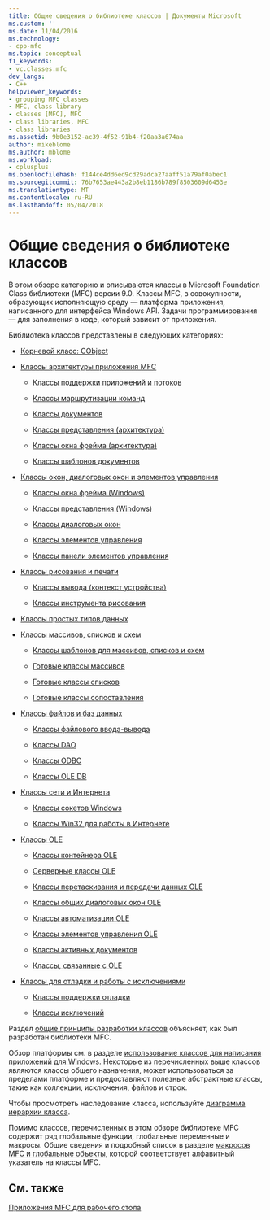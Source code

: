 ```yaml
---
title: Общие сведения о библиотеке классов | Документы Microsoft
ms.custom: ''
ms.date: 11/04/2016
ms.technology:
- cpp-mfc
ms.topic: conceptual
f1_keywords:
- vc.classes.mfc
dev_langs:
- C++
helpviewer_keywords:
- grouping MFC classes
- MFC, class library
- classes [MFC], MFC
- class libraries, MFC
- class libraries
ms.assetid: 9b0e3152-ac39-4f52-91b4-f20aa3a674aa
author: mikeblome
ms.author: mblome
ms.workload:
- cplusplus
ms.openlocfilehash: f144ce4dd6ed9cd29adca27aaff51a79af0abec1
ms.sourcegitcommit: 76b7653ae443a2b8eb1186b789f8503609d6453e
ms.translationtype: MT
ms.contentlocale: ru-RU
ms.lasthandoff: 05/04/2018
---
```

# <a name="class-library-overview"></a>Общие сведения о библиотеке классов
В этом обзоре категорию и описываются классы в Microsoft Foundation Class библиотеки (MFC) версии 9.0. Классы MFC, в совокупности, образующих исполняющую среду — платформа приложения, написанного для интерфейса Windows API. Задачи программирования — для заполнения в коде, который зависит от приложения.  
  
 Библиотека классов представлены в следующих категориях:  
  
-   [Корневой класс: CObject](../mfc/root-class-cobject.md)  
  
-   [Классы архитектуры приложения MFC](../mfc/mfc-application-architecture-classes.md)  
  
    -   [Классы поддержки приложений и потоков](../mfc/application-and-thread-support-classes.md)  
  
    -   [Классы маршрутизации команд](../mfc/command-routing-classes.md)  
  
    -   [Классы документов](../mfc/document-classes.md)  
  
    -   [Классы представления (архитектура)](../mfc/view-classes-architecture.md)  
  
    -   [Классы окна фрейма (архитектура)](../mfc/frame-window-classes-architecture.md)  
  
    -   [Классы шаблонов документов](../mfc/document-template-classes.md)  
  
-   [Классы окон, диалоговых окон и элементов управления](../mfc/window-dialog-and-control-classes.md)  
  
    -   [Классы окна фрейма (Windows)](../mfc/frame-window-classes-windows.md)  
  
    -   [Классы представления (Windows)](../mfc/view-classes-windows.md)  
  
    -   [Классы диалоговых окон](../mfc/dialog-box-classes.md)  
  
    -   [Классы элементов управления](../mfc/control-classes.md)  
  
    -   [Классы панели элементов управления](../mfc/control-bar-classes.md)  
  
-   [Классы рисования и печати](../mfc/drawing-and-printing-classes.md)  
  
    -   [Классы вывода (контекст устройства)](../mfc/output-device-context-classes.md)  
  
    -   [Классы инструмента рисования](../mfc/drawing-tool-classes.md)  
  
-   [Классы простых типов данных](../mfc/simple-data-type-classes.md)  
  
-   [Классы массивов, списков и схем](../mfc/array-list-and-map-classes.md)  
  
    -   [Классы шаблонов для массивов, списков и схем](../mfc/template-classes-for-arrays-lists-and-maps.md)  
  
    -   [Готовые классы массивов](../mfc/ready-to-use-array-classes.md)  
  
    -   [Готовые классы списков](../mfc/ready-to-use-list-classes.md)  
  
    -   [Готовые классы сопоставления](../mfc/ready-to-use-map-classes.md)  
  
-   [Классы файлов и баз данных](../mfc/file-and-database-classes.md)  
  
    -   [Классы файлового ввода-вывода](../mfc/file-i-o-classes.md)  
  
    -   [Классы DAO](../mfc/dao-classes.md)  
  
    -   [Классы ODBC](../mfc/odbc-classes.md)  
  
    -   [Классы OLE DB](../mfc/ole-db-classes.md)  
  
-   [Классы сети и Интернета](../mfc/internet-and-networking-classes.md)  
  
    -   [Классы сокетов Windows](../mfc/windows-sockets-classes.md)  
  
    -   [Классы Win32 для работы в Интернете](../mfc/win32-internet-classes.md)  
  
-   [Классы OLE](../mfc/ole-classes.md)  
  
    -   [Классы контейнера OLE](../mfc/ole-container-classes.md)  
  
    -   [Серверные классы OLE](../mfc/ole-server-classes.md)  
  
    -   [Классы перетаскивания и передачи данных OLE](../mfc/ole-drag-and-drop-and-data-transfer-classes.md)  
  
    -   [Классы общих диалоговых окон OLE](../mfc/ole-common-dialog-classes.md)  
  
    -   [Классы автоматизации OLE](../mfc/ole-automation-classes.md)  
  
    -   [Классы элементов управления OLE](../mfc/ole-control-classes.md)  
  
    -   [Классы активных документов](../mfc/active-document-classes.md)  
  
    -   [Классы, связанные с OLE](../mfc/ole-related-classes.md)  
  
-   [Классы для отладки и работы с исключениями](../mfc/debugging-and-exception-classes.md)  
  
    -   [Классы поддержки отладки](../mfc/debugging-support-classes.md)  
  
    -   [Классы исключений](../mfc/exception-classes.md)  
  
 Раздел [общие принципы разработки классов](../mfc/general-class-design-philosophy.md) объясняет, как был разработан библиотеки MFC.  
  
 Обзор платформы см. в разделе [использование классов для написания приложений для Windows](../mfc/using-the-classes-to-write-applications-for-windows.md). Некоторые из перечисленных выше классов являются классы общего назначения, может использоваться за пределами платформе и предоставляют полезные абстрактные классы, такие как коллекции, исключения, файлов и строк.  
  
 Чтобы просмотреть наследование класса, используйте [диаграмма иерархии класса](../mfc/hierarchy-chart.md).  
  
 Помимо классов, перечисленных в этом обзоре библиотеке MFC содержит ряд глобальные функции, глобальные переменные и макросы. Общие сведения и подробный список в разделе [макросов MFC и глобальные объекты](../mfc/reference/mfc-macros-and-globals.md), которой соответствует алфавитный указатель на классы MFC.  
  
## <a name="see-also"></a>См. также  
 [Приложения MFC для рабочего стола](../mfc/mfc-desktop-applications.md)

